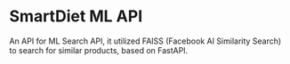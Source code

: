 # SmartDiet ML API

An API for ML Search API, it utilized FAISS (Facebook AI Similarity Search) to search for similar products, based on FastAPI.
